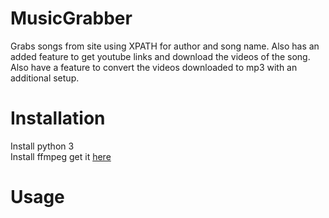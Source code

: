 # MusicGrabber
Grabs songs from site using XPATH for author and song name. Also has an added feature to get youtube links and download the videos of the song. Also have a feature to convert the videos downloaded to mp3 with an additional setup.

# Installation
Install python 3<br>
Install ffmpeg get it <a href='https://ffmpeg.zeranoe.com/builds/'>here</a>

# Usage
